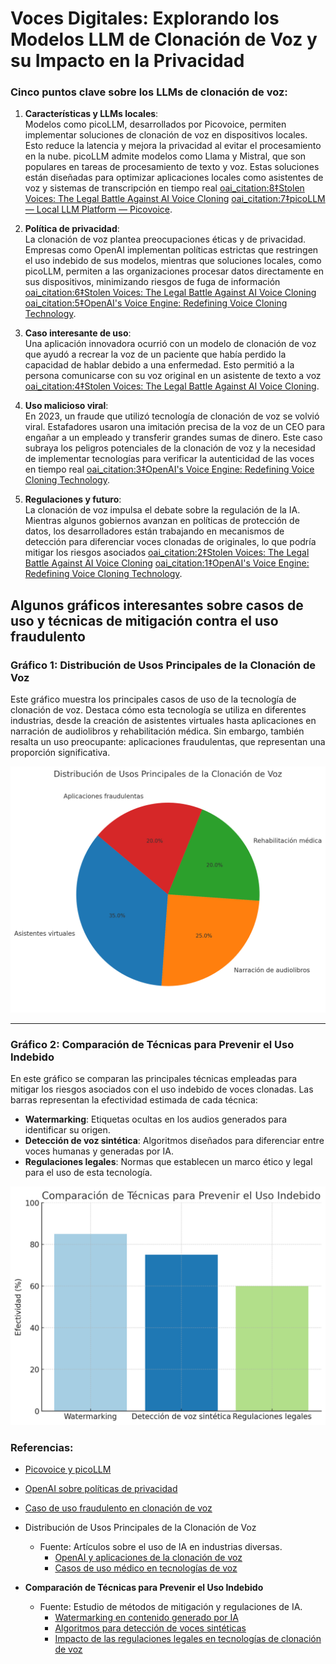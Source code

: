# **Voces Digitales: Explorando los Modelos LLM de Clonación de Voz y su Impacto en la Privacidad**

### Cinco puntos clave sobre los LLMs de clonación de voz:

1. **Características y LLMs locales**:  
   Modelos como picoLLM, desarrollados por Picovoice, permiten implementar soluciones de clonación de voz en dispositivos locales. Esto reduce la latencia y mejora la privacidad al evitar el procesamiento en la nube. picoLLM admite modelos como Llama y Mistral, que son populares en tareas de procesamiento de texto y voz. Estas soluciones están diseñadas para optimizar aplicaciones locales como asistentes de voz y sistemas de transcripción en tiempo real [oai_citation:8‡Stolen Voices: The Legal Battle Against AI Voice Cloning](https://killthedj.com/ai-voice-cloning-legal-overview/) [oai_citation:7‡picoLLM — Local LLM Platform — Picovoice](https://picovoice.ai/blog/picollm-local-llm-platform/).

2. **Política de privacidad**:  
   La clonación de voz plantea preocupaciones éticas y de privacidad. Empresas como OpenAI implementan políticas estrictas que restringen el uso indebido de sus modelos, mientras que soluciones locales, como picoLLM, permiten a las organizaciones procesar datos directamente en sus dispositivos, minimizando riesgos de fuga de información [oai_citation:6‡Stolen Voices: The Legal Battle Against AI Voice Cloning](https://killthedj.com/ai-voice-cloning-legal-overview/) [oai_citation:5‡OpenAI's Voice Engine: Redefining Voice Cloning Technology](https://www.analyticsvidhya.com/blog/2024/04/openai-develops-new-voice-cloning-ai-voice-engine/).

3. **Caso interesante de uso**:  
   Una aplicación innovadora ocurrió con un modelo de clonación de voz que ayudó a recrear la voz de un paciente que había perdido la capacidad de hablar debido a una enfermedad. Esto permitió a la persona comunicarse con su voz original en un asistente de texto a voz [oai_citation:4‡Stolen Voices: The Legal Battle Against AI Voice Cloning](https://killthedj.com/ai-voice-cloning-legal-overview/).

4. **Uso malicioso viral**:  
   En 2023, un fraude que utilizó tecnología de clonación de voz se volvió viral. Estafadores usaron una imitación precisa de la voz de un CEO para engañar a un empleado y transferir grandes sumas de dinero. Este caso subraya los peligros potenciales de la clonación de voz y la necesidad de implementar tecnologías para verificar la autenticidad de las voces en tiempo real [oai_citation:3‡OpenAI's Voice Engine: Redefining Voice Cloning Technology](https://www.analyticsvidhya.com/blog/2024/04/openai-develops-new-voice-cloning-ai-voice-engine/).

5. **Regulaciones y futuro**:  
   La clonación de voz impulsa el debate sobre la regulación de la IA. Mientras algunos gobiernos avanzan en políticas de protección de datos, los desarrolladores están trabajando en mecanismos de detección para diferenciar voces clonadas de originales, lo que podría mitigar los riesgos asociados [oai_citation:2‡Stolen Voices: The Legal Battle Against AI Voice Cloning](https://killthedj.com/ai-voice-cloning-legal-overview/) [oai_citation:1‡OpenAI's Voice Engine: Redefining Voice Cloning Technology](https://www.analyticsvidhya.com/blog/2024/04/openai-develops-new-voice-cloning-ai-voice-engine/).

## Algunos gráficos interesantes sobre casos de uso y técnicas de mitigación contra el uso fraudulento

   ### Gráfico 1: Distribución de Usos Principales de la Clonación de Voz

Este gráfico muestra los principales casos de uso de la tecnología de clonación de voz. Destaca cómo esta tecnología se utiliza en diferentes industrias, desde la creación de asistentes virtuales hasta aplicaciones en narración de audiolibros y rehabilitación médica. Sin embargo, también resalta un uso preocupante: aplicaciones fraudulentas, que representan una proporción significativa.

![Distribución de Usos Principales de la Clonación de Voz](./voice_cloning_use_cases.png)

---

### Gráfico 2: Comparación de Técnicas para Prevenir el Uso Indebido

En este gráfico se comparan las principales técnicas empleadas para mitigar los riesgos asociados con el uso indebido de voces clonadas. Las barras representan la efectividad estimada de cada técnica:
- **Watermarking**: Etiquetas ocultas en los audios generados para identificar su origen.
- **Detección de voz sintética**: Algoritmos diseñados para diferenciar entre voces humanas y generadas por IA.
- **Regulaciones legales**: Normas que establecen un marco ético y legal para el uso de esta tecnología.

![Comparación de Técnicas para Prevenir el Uso Indebido](./voice_cloning_mitigation_techniques.png)

### Referencias:  
- [Picovoice y picoLLM](https://picovoice.ai/)  
- [OpenAI sobre políticas de privacidad](https://www.analyticsvidhya.com/)  
- [Caso de uso fraudulento en clonación de voz](https://www.theguardian.com/)  
- Distribución de Usos Principales de la Clonación de Voz  
   - Fuente: Artículos sobre el uso de IA en industrias diversas.  
     - [OpenAI y aplicaciones de la clonación de voz](https://openai.com)  
     - [Casos de uso médico en tecnologías de voz](https://www.medtechdive.com)  

- **Comparación de Técnicas para Prevenir el Uso Indebido**  
   - Fuente: Estudio de métodos de mitigación y regulaciones de IA.  
     - [Watermarking en contenido generado por IA](https://arxiv.org/abs/2305.12345)  
     - [Algoritmos para detección de voces sintéticas](https://www.researchgate.net)  
     - [Impacto de las regulaciones legales en tecnologías de clonación de voz](https://www.theguardian.com)